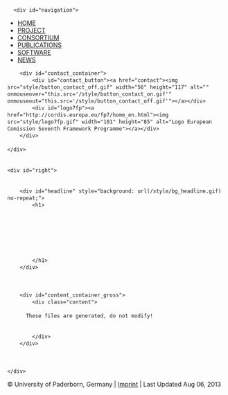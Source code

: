 <!DOCTYPE html>
<html>
<head>
<meta http-equiv="Content-Type" content="text/html; charset=utf-8">
<title>EPICS</title>
<link href="style/style.css" rel="stylesheet" type="text/css" media="all">
<!-- feed --><link rel="alternate" type="application/atom+xml" title="EPiCS news" href="news/atom">
<script src="http://ajax.googleapis.com/ajax/libs/jquery/1.7.1/jquery.min.js"></script><script type="text/javascript" src="js/tracking.js"></script><script type="text/javascript">
   var _gaq = _gaq || [];
   _gaq.push(['_setAccount', 'UA-307882-8']);
   _gaq.push(['_gat._anonymizeIp']);
   _gaq.push(['_trackPageview']);

   (function() {
     var ga = document.createElement('script'); ga.type = 'text/javascript'; ga.async = true;
     ga.src = ('https:' == document.location.protocol ? 'https://ssl' : 'http://www') + '.google-analytics.com/ga.js';
     var s = document.getElementsByTagName('script')[0]; s.parentNode.insertBefore(ga, s);
   })();
</script>
</head>
<body>

  <div id="container">
  	<div id="left">

      <div id="navigation">
<ul id="menue">
<li><a class="nav_home" href="./">HOME</a></li>
    <li><a class="nav_project" href="project/">PROJECT</a></li>
    <li><a class="nav_consortium" href="consortium/">CONSORTIUM</a></li>
    <li><a class="nav_publication" href="publications/">PUBLICATIONS</a></li>
    <li><a class="nav_software" href="software/">SOFTWARE</a></li>
    <li><a class="nav_news" href="news/">NEWS</a></li>
</ul>
</div> <!-- navigation -->


  		<div id="contact_container">
  			<div id="contact_button"><a href="contact"><img src="style/button_contact_off.gif" width="56" height="117" alt="" onmouseover="this.src='/style/button_contact_on.gif'" onmouseout="this.src='/style/button_contact_off.gif'"></a></div>
  			<div id="logo7fp"><a href="http://cordis.europa.eu/fp7/home_en.html"><img src="style/logo7fp.gif" width="101" height="85" alt="Logo European Comission Seventh Framework Programme"></a></div>
  		</div>

  	</div>


  	<div id="right">
      
      
  		<div id="headline" style="background: url(/style/bg_headline.gif) no-repeat;">
  			<h1>
  			  
  			    
            
            
            
            
  			  
  			</h1>
  		</div>

      

  		<div id="content_container_gross">
  			<div class="content">

          These files are generated, do not modify!


  			</div>
  		</div>
      
      

  	</div>
  </div>



<div style="clear:both;"></div>

<div id="footer">© University of Paderborn, Germany | <a href="imprint/">Imprint</a> | Last Updated Aug 06, 2013</div>


</body>
</html>
